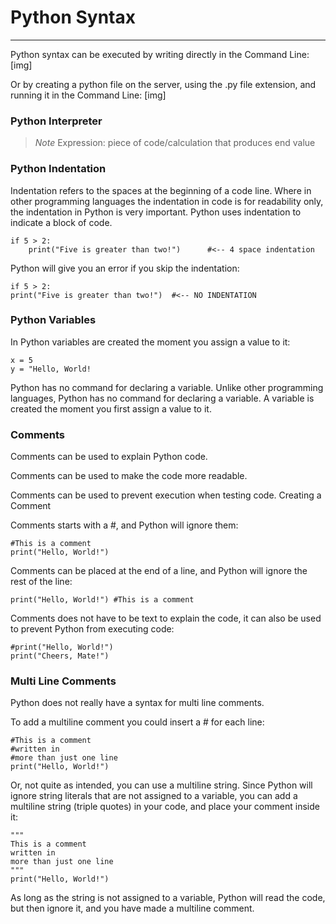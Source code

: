 # Python Syntax
---


Python syntax can be executed by writing directly in the Command Line: [img]

Or by creating a python file on the server, using the .py file extension, and running it in the Command Line: [img]

### Python Interpreter
<!-- needs to have explanation-->

> *_Note_* Expression: piece of code/calculation that produces end value

### Python Indentation

Indentation refers to the spaces at the beginning of a code line.
Where in other programming languages the indentation in code is for readability only, the indentation in Python is very important.
Python uses indentation to indicate a block of code.
```python3
if 5 > 2:
    print("Five is greater than two!")      #<-- 4 space indentation
```
Python will give you an error if you skip the indentation:

```python3
if 5 > 2:
print("Five is greater than two!")  #<-- NO INDENTATION
```


### Python Variables

In Python variables are created the moment you assign a value to it:
```python3
x = 5
y = "Hello, World!
````
Python has no command for declaring a variable.
Unlike other programming languages, Python has no command for declaring a variable.
A variable is created the moment you first assign a value to it.


### Comments

Comments can be used to explain Python code.

Comments can be used to make the code more readable.

Comments can be used to prevent execution when testing code.
Creating a Comment

Comments starts with a #, and Python will ignore them:
```
#This is a comment
print("Hello, World!")
```
Comments can be placed at the end of a line, and Python will ignore the rest of the line:
```
print("Hello, World!") #This is a comment
```
Comments does not have to be text to explain the code, it can also be used to prevent Python from executing code:
```
#print("Hello, World!")
print("Cheers, Mate!")
```
### Multi Line Comments

Python does not really have a syntax for multi line comments.

To add a multiline comment you could insert a # for each line:
```
#This is a comment
#written in
#more than just one line
print("Hello, World!")
```
Or, not quite as intended, you can use a multiline string.
Since Python will ignore string literals that are not assigned to a variable, you can add a multiline string (triple quotes) in your code, and place your comment inside it:
```
"""
This is a comment
written in
more than just one line
"""
print("Hello, World!")
```
As long as the string is not assigned to a variable, Python will read the code, but then ignore it, and you have made a multiline comment.

